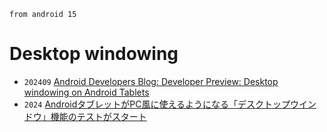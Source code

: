 `from android 15`

# Desktop windowing

- `202409` [Android Developers Blog: Developer Preview: Desktop windowing on Android Tablets ](https://android-developers.googleblog.com/2024/09/developer-preview-desktop-windowing-on-android-tablets.html)
- `2024` [AndroidタブレットがPC風に使えるようになる「デスクトップウインドウ」機能のテストがスタート](https://gigazine.net/news/20240913-desktop-windowing-on-android-tablets/)
